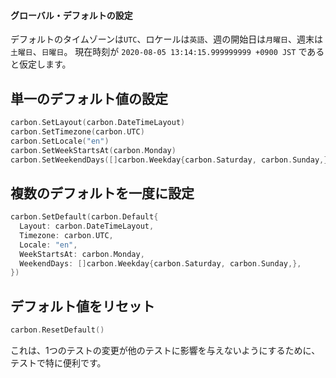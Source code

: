 #### グローバル・デフォルトの設定
デフォルトのタイムゾーンは` UTC `、ロケールは`英語`、週の開始日は`月曜日`、週末は`土曜日`、`日曜日`。
現在時刻が `2020-08-05 13:14:15.999999999 +0900 JST` であると仮定します。

## 単一のデフォルト値の設定
```go
carbon.SetLayout(carbon.DateTimeLayout)
carbon.SetTimezone(carbon.UTC)
carbon.SetLocale("en")
carbon.SetWeekStartsAt(carbon.Monday)
carbon.SetWeekendDays([]carbon.Weekday{carbon.Saturday, carbon.Sunday,})
```

## 複数のデフォルトを一度に設定
```go
carbon.SetDefault(carbon.Default{
  Layout: carbon.DateTimeLayout,
  Timezone: carbon.UTC,
  Locale: "en",
  WeekStartsAt: carbon.Monday,
  WeekendDays: []carbon.Weekday{carbon.Saturday, carbon.Sunday,},
})
```

## デフォルト値をリセット
```go
carbon.ResetDefault()
```
これは、1つのテストの変更が他のテストに影響を与えないようにするために、テストで特に便利です。